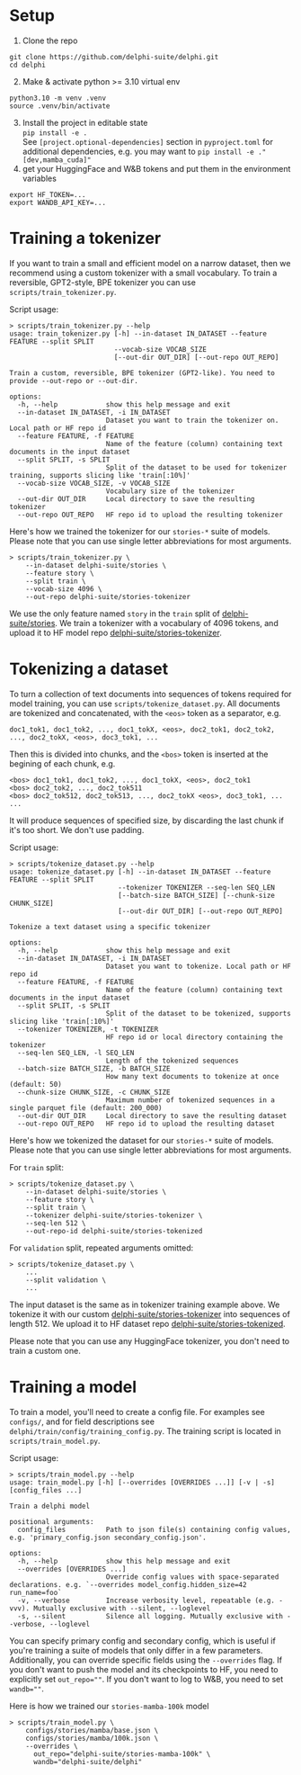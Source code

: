 # Setup

1. Clone the repo
```shell
git clone https://github.com/delphi-suite/delphi.git
cd delphi  
```
2. Make & activate python >= 3.10 virtual env
```shell
python3.10 -m venv .venv
source .venv/bin/activate
```
3. Install the project in editable state  
`pip install -e .`  
See `[project.optional-dependencies]` section in `pyproject.toml` for additional dependencies, e.g. you may want to `pip install -e ."[dev,mamba_cuda]"`
4. get your HuggingFace and W&B tokens and put them in the environment variables
```shell
export HF_TOKEN=...
export WANDB_API_KEY=...
```


# Training a tokenizer

If you want to train a small and efficient model on a narrow dataset, then we recommend using a custom tokenizer with a small vocabulary. To train a reversible, GPT2-style, BPE tokenizer you can use `scripts/train_tokenizer.py`.

Script usage:

```
> scripts/train_tokenizer.py --help
usage: train_tokenizer.py [-h] --in-dataset IN_DATASET --feature FEATURE --split SPLIT
                          --vocab-size VOCAB_SIZE
                          [--out-dir OUT_DIR] [--out-repo OUT_REPO]

Train a custom, reversible, BPE tokenizer (GPT2-like). You need to provide --out-repo or --out-dir.

options:
  -h, --help            show this help message and exit
  --in-dataset IN_DATASET, -i IN_DATASET
                        Dataset you want to train the tokenizer on. Local path or HF repo id
  --feature FEATURE, -f FEATURE
                        Name of the feature (column) containing text documents in the input dataset
  --split SPLIT, -s SPLIT
                        Split of the dataset to be used for tokenizer training, supports slicing like 'train[:10%]'
  --vocab-size VOCAB_SIZE, -v VOCAB_SIZE
                        Vocabulary size of the tokenizer
  --out-dir OUT_DIR     Local directory to save the resulting tokenizer
  --out-repo OUT_REPO   HF repo id to upload the resulting tokenizer
```

Here's how we trained the tokenizer for our `stories-*` suite of models. Please note that you can use single letter abbreviations for most arguments.

```
> scripts/train_tokenizer.py \
    --in-dataset delphi-suite/stories \
    --feature story \
    --split train \
    --vocab-size 4096 \
    --out-repo delphi-suite/stories-tokenizer
```

We use the only feature named `story` in the `train` split of [delphi-suite/stories](https://huggingface.co/datasets/delphi-suite/stories). We train a tokenizer with a vocabulary of 4096 tokens, and upload it to HF model repo [delphi-suite/stories-tokenizer](https://huggingface.co/delphi-suite/stories-tokenizer).


# Tokenizing a dataset

To turn a collection of text documents into sequences of tokens required for model training, you can use `scripts/tokenize_dataset.py`. All documents are tokenized and concatenated, with the `<eos>` token as a separator, e.g.
```
doc1_tok1, doc1_tok2, ..., doc1_tokX, <eos>, doc2_tok1, doc2_tok2, ..., doc2_tokX, <eos>, doc3_tok1, ...
```
Then this is divided into chunks, and the `<bos>` token is inserted at the begining of each chunk, e.g.
```
<bos> doc1_tok1, doc1_tok2, ..., doc1_tokX, <eos>, doc2_tok1
<bos> doc2_tok2, ..., doc2_tok511
<bos> doc2_tok512, doc2_tok513, ..., doc2_tokX <eos>, doc3_tok1, ...
...
```
It will produce sequences of specified size, by discarding the last chunk if it's too short. We don't use padding.

Script usage:

```
> scripts/tokenize_dataset.py --help
usage: tokenize_dataset.py [-h] --in-dataset IN_DATASET --feature FEATURE --split SPLIT
                           --tokenizer TOKENIZER --seq-len SEQ_LEN
                           [--batch-size BATCH_SIZE] [--chunk-size CHUNK_SIZE]
                           [--out-dir OUT_DIR] [--out-repo OUT_REPO]

Tokenize a text dataset using a specific tokenizer

options:
  -h, --help            show this help message and exit
  --in-dataset IN_DATASET, -i IN_DATASET
                        Dataset you want to tokenize. Local path or HF repo id
  --feature FEATURE, -f FEATURE
                        Name of the feature (column) containing text documents in the input dataset
  --split SPLIT, -s SPLIT
                        Split of the dataset to be tokenized, supports slicing like 'train[:10%]'
  --tokenizer TOKENIZER, -t TOKENIZER
                        HF repo id or local directory containing the tokenizer
  --seq-len SEQ_LEN, -l SEQ_LEN
                        Length of the tokenized sequences
  --batch-size BATCH_SIZE, -b BATCH_SIZE
                        How many text documents to tokenize at once (default: 50)
  --chunk-size CHUNK_SIZE, -c CHUNK_SIZE
                        Maximum number of tokenized sequences in a single parquet file (default: 200_000)
  --out-dir OUT_DIR     Local directory to save the resulting dataset
  --out-repo OUT_REPO   HF repo id to upload the resulting dataset
```

Here's how we tokenized the dataset for our `stories-*` suite of models. Please note that you can use single letter abbreviations for most arguments.

For `train` split:
```
> scripts/tokenize_dataset.py \
    --in-dataset delphi-suite/stories \
    --feature story \
    --split train \
    --tokenizer delphi-suite/stories-tokenizer \
    --seq-len 512 \
    --out-repo-id delphi-suite/stories-tokenized
```
For `validation` split, repeated arguments omitted:
```
> scripts/tokenize_dataset.py \
    ...
    --split validation \
    ...
```

The input dataset is the same as in tokenizer training example above. We tokenize it with our custom [delphi-suite/stories-tokenizer](https://huggingface.co/delphi-suite/stories-tokenizer) into sequences of length 512. We upload it to HF dataset repo [delphi-suite/stories-tokenized](https://huggingface.co/datasets/delphi-suite/stories-tokenized).

Please note that you can use any HuggingFace tokenizer, you don't need to train a custom one.

# Training a model

To train a model, you'll need to create a config file. For examples see `configs/`, and for field descriptions see `delphi/train/config/training_config.py`. The training script is located in `scripts/train_model.py`.

Script usage:

```
> scripts/train_model.py --help
usage: train_model.py [-h] [--overrides [OVERRIDES ...]] [-v | -s] [config_files ...]

Train a delphi model

positional arguments:
  config_files          Path to json file(s) containing config values, e.g. 'primary_config.json secondary_config.json'.

options:
  -h, --help            show this help message and exit
  --overrides [OVERRIDES ...]
                        Override config values with space-separated declarations. e.g. `--overrides model_config.hidden_size=42 run_name=foo`
  -v, --verbose         Increase verbosity level, repeatable (e.g. -vvv). Mutually exclusive with --silent, --loglevel
  -s, --silent          Silence all logging. Mutually exclusive with --verbose, --loglevel
```

You can specify primary config and secondary config, which is useful if you're training a suite of models that only differ in a few parameters. Additionally, you can override specific fields using the `--overrides` flag. If you don't want to push the model and its checkpoints to HF, you need to explicitly set `out_repo=""`. If you don't want to log to W&B, you need to set `wandb=""`. 

Here is how we trained our `stories-mamba-100k` model
```
> scripts/train_model.py \
    configs/stories/mamba/base.json \
    configs/stories/mamba/100k.json \
    --overrides \
      out_repo="delphi-suite/stories-mamba-100k" \
      wandb="delphi-suite/delphi"
```
